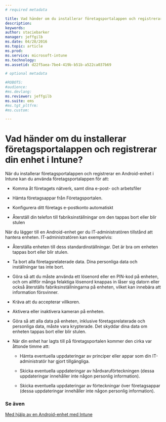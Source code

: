 ```yaml
---
# required metadata

title: Vad händer om du installerar företagsportalappen och registrerar din enhet i Intune? | Microsoft Intune
description:
keywords:
author: staciebarker
manager: jeffgilb
ms.date: 04/28/2016
ms.topic: article
ms.prod:
ms.service: microsoft-intune
ms.technology:
ms.assetid: d22f5aea-7be4-419b-b51b-a522ca037b69

# optional metadata

#ROBOTS:
#audience:
#ms.devlang:
ms.reviewer: jeffgilb
ms.suite: ems
#ms.tgt_pltfrm:
#ms.custom:

---
```



# Vad händer om du installerar företagsportalappen och registrerar din enhet i Intune?

När du installerar företagsportalappen och registrerar en Android-enhet i Intune kan du använda företagsportalappen för att:

-   Komma åt företagets nätverk, samt dina e-post- och arbetsfiler

-   Hämta företagsappar från Företagsportalen.

-   Konfigurera ditt företags e-postkonto automatiskt

-   Återställ din telefon till fabriksinställningar om den tappas bort eller blir stulen

När du lägger till en Android-enhet ger du IT-administratören tillstånd att hantera enheten. IT-administratören kan exempelvis:

-   Återställa enheten till dess standardinställningar. Det är bra om enheten tappas bort eller blir stulen.

-   Ta bort alla företagsrelaterade data. Dina personliga data och inställningar tas inte bort.

-   Göra så att du måste använda ett lösenord eller en PIN-kod på enheten, och om alltför många felaktiga lösenord knappas in låser sig datorn eller också återställs fabriksinställningarna på enheten, vilket kan innebära att information försvinner.

-   Kräva att du accepterar villkoren.

-   Aktivera eller inaktivera kameran på enheten.

-   Göra så att alla data på enheten, inklusive företagsrelaterade och personliga data, måste vara krypterade. Det skyddar dina data om enheten tappas bort eller blir stulen.

-   När din enhet har lagts till på företagsportalen kommer den cirka var åttonde timme att:

    -   Hämta eventuella uppdateringar av principer eller appar som din IT-administratör har gjort tillgängliga.

    -   Skicka eventuella uppdateringar av hårdvaruförteckningen (dessa uppdateringar innehåller inte någon personlig information).

    -   Skicka eventuella uppdateringar av förteckningar över företagsappar (dessa uppdateringar innehåller inte någon personlig information).

### Se även
[Med hjälp av en Android-enhet med Intune](using-your-android-device-with-intune.md)

<!--HONumber=May16_HO2-->


